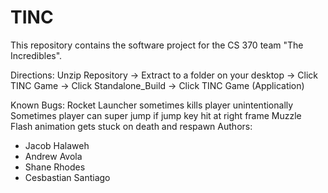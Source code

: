 # TINC

This repository contains the software project for the CS 370 team "The Incredibles".


Directions: Unzip Repository -> Extract to a folder on your desktop -> Click TINC Game -> Click Standalone_Build -> Click TINC Game (Application)

Known Bugs: Rocket Launcher sometimes kills player unintentionally
            Sometimes player can super jump if jump key hit at right frame
            Muzzle Flash animation gets stuck on death and respawn 
Authors:
  - Jacob Halaweh
  - Andrew Avola
  - Shane Rhodes
  - Cesbastian Santiago
